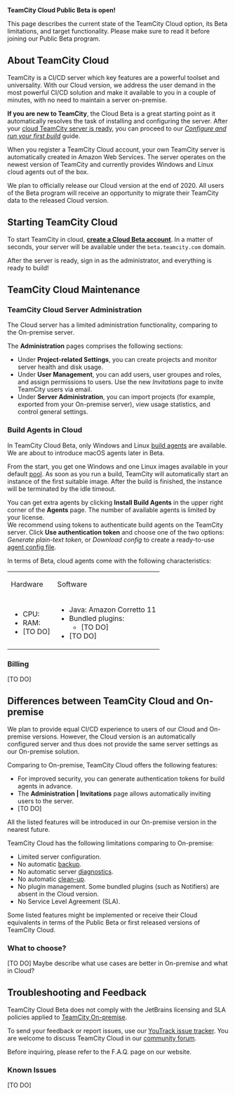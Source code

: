 [//]: # (title: TeamCity Cloud)
[//]: # (auxiliary-id: TeamCity Cloud)

<tip>

__TeamCity Cloud Public Beta is open!__

This page describes the current state of the TeamCity Cloud option, its Beta limitations, and target functionality. Please make sure to read it before joining our Public Beta program.

</tip>

## About TeamCity Cloud

TeamCity is a CI/CD server which key features are a powerful toolset and universality. With our Cloud version, we address the user demand in the most powerful CI/CD solution and make it available to you in a couple of minutes, with no need to maintain a server on-premise.

__If you are new to TeamCity__, the Cloud Beta is a great starting point as it automatically resolves the task of installing and configuring the server. After your [cloud TeamCity server is ready](#Starting+TeamCity+Cloud), you can proceed to our [_Configure and run your first build_](configure-and-run-your-first-build.md) guide.

When you register a TeamCity Cloud account, your own TeamCity server is automatically created in Amazon Web Services. The server operates on the newest version of TeamCity and currently provides Windows and Linux cloud agents out of the box.

We plan to officially release our Cloud version at the end of 2020. All users of the Beta program will receive an opportunity to migrate their TeamCity data to the released Cloud version.

## Starting TeamCity Cloud

To start TeamCity in cloud, __[create a Cloud Beta account](https://www.jetbrains.com/lp/teamcity/cloud-new/)__. In a matter of seconds, your server will be available under the `beta.teamcity.com` domain.

After the server is ready, sign in as the administrator, and everything is ready to build!

## TeamCity Cloud Maintenance

### TeamCity Cloud Server Administration

The Cloud server has a limited administration functionality, comparing to the On-premise server.

The __Administration__ pages comprises the following sections:
* Under __Project-related Settings__, you can create projects and monitor server health and disk usage.
* Under __User Management__, you can add users, user groupes and roles, and assign permissions to users. Use the new _Invitations_ page to invite TeamCity users via email.
* Under __Server Administration__, you can import projects (for example, exported from your On-premise server), view usage statistics, and control general settings.

### Build Agents in Cloud

In TeamCity Cloud Beta, only Windows and Linux [build agents](build-agent.md) are available. We are about to introduce macOS agents later in Beta.

From the start, you get one Windows and one Linux images available in your default [pool](agent-pools.md). As soon as you run a build, TeamCity will automatically start an instance of the first suitable image. After the build is finished, the instance will be terminated by the idle timeout.

You can get extra agents by clicking __Install Build Agents__ in the upper right corner of the __Agents__ page. The number of available agents is limited by your license.   
We recommend using tokens to authenticate build agents on the TeamCity server. Click __Use authentication token__ and choose one of the two options: _Generate plain-text token_, or _Download config_ to create a ready-to-use [agent config file](build-agent-configuration.md).

In terms of Beta, cloud agents come with the following characteristics:

<table>

<tr>

<td>

Hardware

</td>

<td>

Software

</td>

</tr>

<tr>

<td>

* CPU:
* RAM:
* [TO DO]

</td>

<td>

* Java: Amazon Corretto 11
* Bundled plugins:
  * [TO DO]
* [TO DO]

</td>

</tr>


</table>

### Billing

[TO DO]

## Differences between TeamCity Cloud and On-premise

We plan to provide equal CI/CD experience to users of our Cloud and On-premise versions. However, the Cloud version is an automatically configured server and thus does not provide the same server settings as our On-premise solution.

Comparing to On-premise, TeamCity Cloud offers the following features:
* For improved security, you can generate authentication tokens for build agents in advance.
* The __Administration | Invitations__ page allows automatically inviting users to the server.
* [TO DO]

All the listed features will be introduced in our On-premise version in the nearest future.

TeamCity Cloud has the following limitations comparing to On-premise:
* Limited server configuration.
* No automatic [backup](creating-backup-from-teamcity-web-ui.md).
* No automatic server [diagnostics](teamcity-monitoring-and-diagnostics.md).
* No automatic [clean-up](clean-up.md).
* No plugin management. Some bundled plugins (such as Notifiers) are absent in the Cloud version.
* No Service Level Agreement (SLA).

Some listed features might be implemented or receive their Cloud equivalents in terms of the Public Beta or first released versions of TeamCity Cloud.

### What to choose?

[TO DO] Maybe describe what use cases are better in On-premise and what in Cloud?

## Troubleshooting and Feedback

<tip>

TeamCity Cloud Beta does not comply with the JetBrains licensing and SLA policies applied to [TeamCity On-premise](https://www.jetbrains.com/help/teamcity/licensing-policy.html).

</tip>

To send your feedback or report issues, use our [YouTrack issue tracker](https://youtrack.jetbrains.com/issues/TW). You are welcome to discuss TeamCity Cloud in our [community forum](https://teamcity-support.jetbrains.com/hc/en-us/community/topics/).

Before inquiring, please refer to the F.A.Q. page on our website.

### Known Issues

[TO DO]
